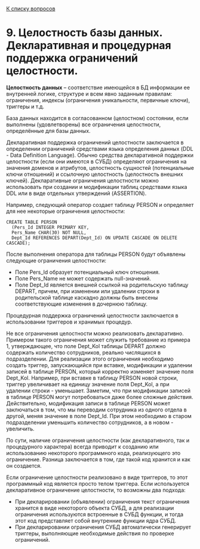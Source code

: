 [К списку вопросов](db_exam.md)

# 9. Целостность базы данных. Декларативная и процедурная поддержка ограничений целостности.

**Целостность данных** – соответствие имеющейся в БД информации ее внутренней логике, структуре и всем явно заданным правилам: ограничения, индексы (ограничения уникальности, первичные ключи), триггеры и т.д.

База данных находится в согласованном (целостном) состоянии, если выполнены (удовлетворены) все ограничения целостности, определённые для базы данных.

Декларативная поддержка ограничений целостности заключается в определении ограничений средствами языка определения данных (DDL - Data Definition Language). Обычно средства декларативной поддержки целостности (если они имеются в СУБД) определяют ограничения на значения доменов и атрибутов, целостность сущностей (потенциальные ключи отношений) и ссылочную целостность (целостность внешних ключей). Декларативные ограничения целостности можно использовать при создании и модификации таблиц средствами языка DDL или в виде отдельных утверждений (ASSERTION).

Например, следующий оператор создает таблицу PERSON и определяет для нее некоторые ограничения целостности:

```postgresql
CREATE TABLE PERSON
  (Pers_Id INTEGER PRIMARY KEY,
  Pers_Name CHAR(30) NOT NULL,
  Dept_Id REFERENCES DEPART(Dept_Id) ON UPDATE CASCADE ON DELETE CASCADE);
```

После выполнения оператора для таблицы PERSON будут объявлены следующие ограничения целостности:
 * Поле Pers_Id образует потенциальный ключ отношения.
 * Поле Pers_Name не может содержать null-значений.
 * Поле Dept_Id является внешней ссылкой на родительскую таблицу DEPART, причем, при изменении или удалении строки в родительской таблице каскадно должны быть внесены соответствующие изменения в дочернюю таблицу. 

Процедурная поддержка ограничений целостности заключается в использовании триггеров и хранимых процедур.

Не все ограничения целостности можно реализовать декларативно. Примером такого ограничения может служить требование из примера 1, утверждающее, что поле Dept_Kol таблицы DEPART должно содержать количество сотрудников, реально числящихся в подразделении. Для реализации этого ограничения необходимо создать триггер, запускающийся при вставке, модификации и удалении записей в таблице PERSON, который корректно изменяет значение поля Dept_Kol. Например, при вставке в таблицу PERSON новой строки, триггер увеличивает на единицу значение поля Dept_Kol, а при удалении строки - уменьшает. Заметим, что при модификации записей в таблице PERSON могут потребоваться даже более сложные действия. Действительно, модификация записи в таблице PERSON может заключаться в том, что мы переводим сотрудника из одного отдела в другой, меняя значение в поле Dept_Id. При этом необходимо в старом подразделении уменьшить количество сотрудников, а в новом - увеличить.

По сути, наличие ограничения целостности (как декларативного, так и процедурного характера) всегда приводит к созданию или использованию некоторого программного кода, реализующего это ограничение. Разница заключается в том, где такой код хранится и как он создается.

Если ограничение целостности реализовано в виде триггеров, то этот программный код является просто телом триггера. Если используется декларативное ограничение целостности, то возможны два подхода:
 * При декларировании (объявлении) ограничения текст ограничения хранится в виде некоторого объекта СУБД, а для реализации ограничения используются встроенные в СУБД функции, и тогда этот код представляет собой внутренние функции ядра СУБД.
 * При декларировании ограничения СУБД автоматически генерирует триггеры, выполняющие необходимые действия по проверке ограничений.
